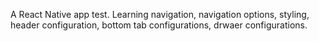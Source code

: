 A React Native app test. Learning navigation, navigation options, styling, header configuration, bottom tab configurations, drwaer configurations.
